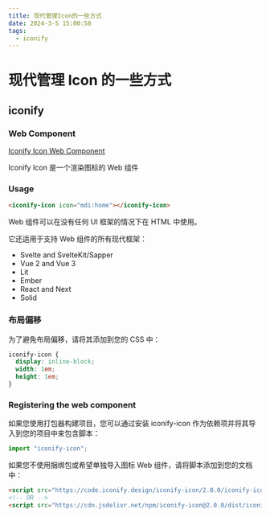 ```yaml
---
title: 现代管理Icon的一些方式
date: 2024-3-5 15:00:58
tags:
  - iconify
---
```


# 现代管理 Icon 的一些方式

## iconify

### Web Component

[Iconify Icon Web Component](https://iconify.design/docs/iconify-icon/)

Iconify Icon 是一个渲染图标的 Web 组件

### Usage

```html
<iconify-icon icon="mdi:home"></iconify-icon>
```

Web 组件可以在没有任何 UI 框架的情况下在 HTML 中使用。

它还适用于支持 Web 组件的所有现代框架：

- Svelte and SvelteKit/Sapper
- Vue 2 and Vue 3
- Lit
- Ember
- React and Next
- Solid

### 布局偏移

为了避免布局偏移，请将其添加到您的 CSS 中：

```css
iconify-icon {
  display: inline-block;
  width: 1em;
  height: 1em;
}
```

### Registering the web component

如果您使用打包器构建项目，您可以通过安装 iconify-icon 作为依赖项并将其导入到您的项目中来包含脚本：

```ts
import "iconify-icon";
```

如果您不使用捆绑包或希望单独导入图标 Web 组件，请将脚本添加到您的文档中：

```html
<script src="https://code.iconify.design/iconify-icon/2.0.0/iconify-icon.min.js"></script>
<!-- OR -->
<script src="https://cdn.jsdelivr.net/npm/iconify-icon@2.0.0/dist/iconify-icon.min.js"></script>
```
